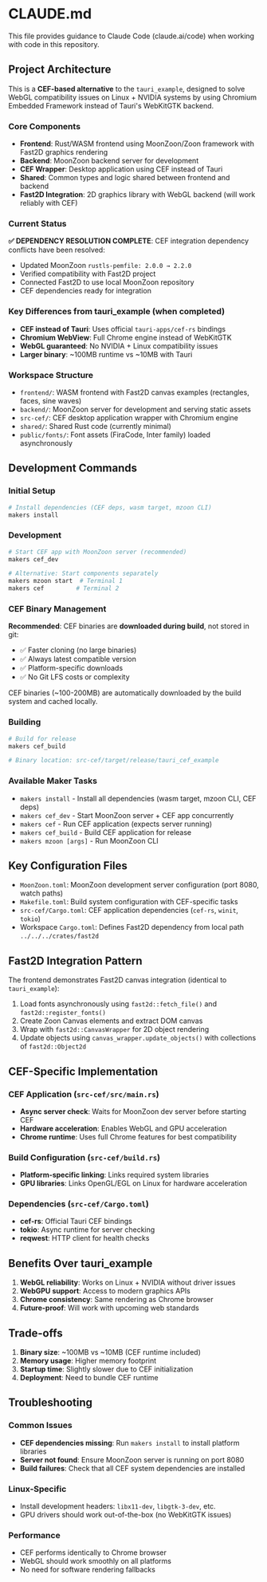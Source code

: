 # CLAUDE.md

This file provides guidance to Claude Code (claude.ai/code) when working with code in this repository.

## Project Architecture

This is a **CEF-based alternative** to the `tauri_example`, designed to solve WebGL compatibility issues on Linux + NVIDIA systems by using Chromium Embedded Framework instead of Tauri's WebKitGTK backend.

### Core Components
- **Frontend**: Rust/WASM frontend using MoonZoon/Zoon framework with Fast2D graphics rendering
- **Backend**: MoonZoon backend server for development 
- **CEF Wrapper**: Desktop application using CEF instead of Tauri  
- **Shared**: Common types and logic shared between frontend and backend
- **Fast2D Integration**: 2D graphics library with WebGL backend (will work reliably with CEF)

### Current Status
**✅ DEPENDENCY RESOLUTION COMPLETE**: CEF integration dependency conflicts have been resolved:
- Updated MoonZoon `rustls-pemfile: 2.0.0 → 2.2.0` 
- Verified compatibility with Fast2D project
- Connected Fast2D to use local MoonZoon repository
- CEF dependencies ready for integration

### Key Differences from tauri_example (when completed)
- **CEF instead of Tauri**: Uses official `tauri-apps/cef-rs` bindings
- **Chromium WebView**: Full Chrome engine instead of WebKitGTK
- **WebGL guaranteed**: No NVIDIA + Linux compatibility issues
- **Larger binary**: ~100MB runtime vs ~10MB with Tauri

### Workspace Structure
- `frontend/`: WASM frontend with Fast2D canvas examples (rectangles, faces, sine waves)
- `backend/`: MoonZoon server for development and serving static assets
- `src-cef/`: CEF desktop application wrapper with Chromium engine
- `shared/`: Shared Rust code (currently minimal)
- `public/fonts/`: Font assets (FiraCode, Inter family) loaded asynchronously

## Development Commands

### Initial Setup
```bash
# Install dependencies (CEF deps, wasm target, mzoon CLI)
makers install
```

### Development
```bash
# Start CEF app with MoonZoon server (recommended)
makers cef_dev

# Alternative: Start components separately
makers mzoon start  # Terminal 1
makers cef         # Terminal 2
```

### CEF Binary Management
**Recommended**: CEF binaries are **downloaded during build**, not stored in git:
- ✅ Faster cloning (no large binaries)
- ✅ Always latest compatible version
- ✅ Platform-specific downloads
- ✅ No Git LFS costs or complexity

CEF binaries (~100-200MB) are automatically downloaded by the build system and cached locally.

### Building
```bash
# Build for release
makers cef_build

# Binary location: src-cef/target/release/tauri_cef_example
```

### Available Maker Tasks
- `makers install` - Install all dependencies (wasm target, mzoon CLI, CEF deps)
- `makers cef_dev` - Start MoonZoon server + CEF app concurrently
- `makers cef` - Run CEF application (expects server running)
- `makers cef_build` - Build CEF application for release
- `makers mzoon [args]` - Run MoonZoon CLI

## Key Configuration Files

- `MoonZoon.toml`: MoonZoon development server configuration (port 8080, watch paths)
- `Makefile.toml`: Build system configuration with CEF-specific tasks
- `src-cef/Cargo.toml`: CEF application dependencies (`cef-rs`, `winit`, `tokio`)
- Workspace `Cargo.toml`: Defines Fast2D dependency from local path `../../../crates/fast2d`

## Fast2D Integration Pattern

The frontend demonstrates Fast2D canvas integration (identical to `tauri_example`):
1. Load fonts asynchronously using `fast2d::fetch_file()` and `fast2d::register_fonts()`
2. Create Zoon Canvas elements and extract DOM canvas
3. Wrap with `fast2d::CanvasWrapper` for 2D object rendering
4. Update objects using `canvas_wrapper.update_objects()` with collections of `fast2d::Object2d`

## CEF-Specific Implementation

### CEF Application (`src-cef/src/main.rs`)
- **Async server check**: Waits for MoonZoon dev server before starting CEF
- **Hardware acceleration**: Enables WebGL and GPU acceleration
- **Chrome runtime**: Uses full Chrome features for best compatibility

### Build Configuration (`src-cef/build.rs`)
- **Platform-specific linking**: Links required system libraries
- **GPU libraries**: Links OpenGL/EGL on Linux for hardware acceleration

### Dependencies (`src-cef/Cargo.toml`)
- **cef-rs**: Official Tauri CEF bindings
- **tokio**: Async runtime for server checking
- **reqwest**: HTTP client for health checks

## Benefits Over tauri_example

1. **WebGL reliability**: Works on Linux + NVIDIA without driver issues
2. **WebGPU support**: Access to modern graphics APIs
3. **Chrome consistency**: Same rendering as Chrome browser
4. **Future-proof**: Will work with upcoming web standards

## Trade-offs

1. **Binary size**: ~100MB vs ~10MB (CEF runtime included)
2. **Memory usage**: Higher memory footprint
3. **Startup time**: Slightly slower due to CEF initialization
4. **Deployment**: Need to bundle CEF runtime

## Troubleshooting

### Common Issues
- **CEF dependencies missing**: Run `makers install` to install platform libraries
- **Server not found**: Ensure MoonZoon server is running on port 8080
- **Build failures**: Check that all CEF system dependencies are installed

### Linux-Specific
- Install development headers: `libx11-dev`, `libgtk-3-dev`, etc.
- GPU drivers should work out-of-the-box (no WebKitGTK issues)

### Performance
- CEF performs identically to Chrome browser
- WebGL should work smoothly on all platforms
- No need for software rendering fallbacks